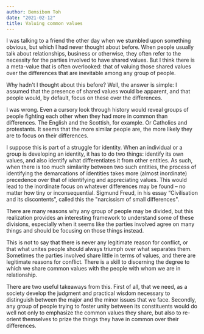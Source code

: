 ```yaml
---
author: Bemsibom Toh
date: "2021-02-12"
title: Valuing common values
---
```


I was talking to a friend the other day when we stumbled upon something obvious, but which I had never thought about before. When people usually talk about relationships, business or otherwise, they often refer to the necessity for the parties involved to have shared values. But I think there is a meta-value that is often overlooked: that of valuing those shared values over the differences that are inevitable among any group of people.

Why hadn't I thought about this before? Well, the answer is simple: I assumed that the presence of shared values would be apparent, and that people would, by default, focus on these over the differences.

I was wrong. Even a cursory look through history would reveal groups of people fighting each other when they had more in common than differences. The English and the Scottish, for example. Or Catholics and protestants. It seems that the more similar people are, the more likely they are to focus on their differences. 

I suppose this is part of a struggle for identity. When an individual or a group is developing an identity, it has to do two things: identify its own values, and also identify what differentiates it from other entities. As such, when there is too much similarity between two such entities, the process of identifying the demarcations of identities takes more (almost inordinate) precedence over that of identifying and appreciating values. This would lead to the inordinate focus on whatever differences may be found – no matter how tiny or inconsequential.  Sigmund Freud, in his essay “Civilisation and its discontents”, called this the "narcissism of small differences".

There are many reasons why any group of people may be divided, but this realization provides an interesting framework to understand some of these divisions, especially when it seems like the parties involved agree on many things and should be focusing on those things instead.

This is not to say that there is never any legitimate reason for conflict, or that what unites people should always triumph over what separates them. Sometimes the parties involved share little in terms of values, and there are legitimate reasons for conflict. There is a skill to discerning the degree to which we share common values with the people with whom we are in relationship. 

There are two useful takeaways from this. First of all, that we need, as a society develop the judgment and practical wisdom necessary to distinguish between the major and the minor issues that we face. Secondly, any group of people trying to foster unity between its constituents would do well not only to emphasize the common values they share, but also to re-orient themselves to prize the things they have in common over their differences. 


